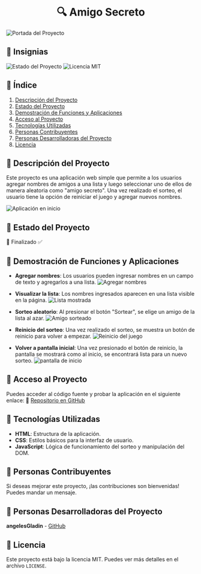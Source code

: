 # <h1 align="center">:mag: Amigo Secreto</h1>
![Portada del Proyecto](https://github.com/user-attachments/assets/f8d8003a-4f9c-42a2-9700-04fb1a312e3f)

## 🏅 Insignias
![Estado del Proyecto](https://img.shields.io/badge/Estado-Finalizado-green)
![Licencia MIT](https://img.shields.io/badge/Licencia-MIT-blue)


## 📖 Índice
1. [Descripción del Proyecto](#-descripción-del-proyecto)
2. [Estado del Proyecto](#-estado-del-proyecto)
3. [Demostración de Funciones y Aplicaciones](#-demostración-de-funciones-y-aplicaciones)
4. [Acceso al Proyecto](#-acceso-al-proyecto)
5. [Tecnologías Utilizadas](#-tecnologías-utilizadas)
6. [Personas Contribuyentes](#-personas-contribuyentes)
7. [Personas Desarrolladoras del Proyecto](#-personas-desarrolladoras-del-proyecto)
8. [Licencia](#-licencia)

## 📌 Descripción del Proyecto
Este proyecto es una aplicación web simple que permite a los usuarios agregar nombres de amigos a una lista y luego seleccionar uno de ellos de manera aleatoria como "amigo secreto". Una vez realizado el sorteo, el usuario tiene la opción de reiniciar el juego y agregar nuevos nombres.

![Aplicación en inicio](https://github.com/user-attachments/assets/5d8604fe-a2fe-4264-b9ce-81e7b436edc0)

## :traffic_light: Estado del Proyecto
🔹 Finalizado ✅


## 🎯 Demostración de Funciones y Aplicaciones
- **Agregar nombres**: Los usuarios pueden ingresar nombres en un campo de texto y agregarlos a una lista.
![Agregar nombres](https://github.com/user-attachments/assets/a4aaddfd-9929-48ac-ae47-873dd2a07062)

-  **Visualizar la lista**: Los nombres ingresados aparecen en una lista visible en la página.
![Lista mostrada](https://github.com/user-attachments/assets/3b9e9029-b212-445d-ac20-3dce82ed841d)

- **Sorteo aleatorio**: Al presionar el botón "Sortear", se elige un amigo de la lista al azar.
![Amigo sorteado](https://github.com/user-attachments/assets/b7c8e613-4aa7-427c-b77a-0cffb7d0a04f)

- **Reinicio del sorteo**: Una vez realizado el sorteo, se muestra un botón de reinicio para volver a empezar.
![Reinicio del juego](https://github.com/user-attachments/assets/791c2b77-0704-4659-bd3a-55c7a402f457)

- **Volver a pantalla inicial**: Una vez presionado el botón de reinicio, la pantalla se mostrará como al inicio, se encontrará lista para un nuevo sorteo.
![pantalla de inicio](https://github.com/user-attachments/assets/95d03361-9fe1-4635-95da-c6b55d384c85)


## :link: Acceso al Proyecto
Puedes acceder al código fuente y probar la aplicación en el siguiente enlace:
🔗 [Repositorio en GitHub](https://github.com/angelesGladin/challenge-amigo-secreto.git)


## :wrench: Tecnologías Utilizadas
- **HTML**: Estructura de la aplicación.
- **CSS**: Estilos básicos para la interfaz de usuario.
- **JavaScript**: Lógica de funcionamiento del sorteo y manipulación del DOM.


## :couple: Personas Contribuyentes
Si deseas mejorar este proyecto, ¡las contribuciones son bienvenidas! Puedes mandar un mensaje.


## :construction_worker: Personas Desarrolladoras del Proyecto
**angelesGladin** - [GitHub](https://github.com/angelesGladin)


## :key: Licencia
Este proyecto está bajo la licencia MIT. Puedes ver más detalles en el archivo `LICENSE`.

